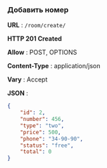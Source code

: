 ### Добавить номер 

**URL** : `/room/create/`

**HTTP 201 Created**

**Allow** : POST, OPTIONS

**Content-Type** : application/json

**Vary** : Accept

**JSON** :
```json
{
    "id": 2,
    "number": 456,
    "type": "two",
    "price": 500,
    "phone": "34-90-90",
    "status": "free",
    "total": 0
}
```